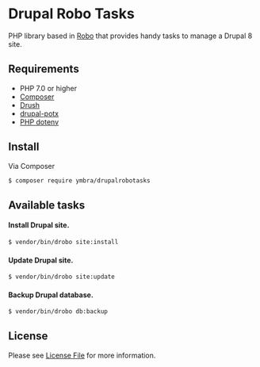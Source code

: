 # Drupal Robo Tasks

PHP library based in [Robo](https://robo.li/) that provides handy tasks to manage a Drupal 8 site.

## Requirements

* PHP 7.0 or higher
* [Composer](https://getcomposer.org/)
* [Drush](https://www.drush.org/)
* [drupal-potx](https://packagist.org/packages/kgaut/potx)
* [PHP dotenv](https://packagist.org/packages/vlucas/phpdotenv)

## Install

Via Composer

``` bash
$ composer require ymbra/drupalrobotasks
```

## Available tasks

#### Install Drupal site.
``` bash
$ vendor/bin/drobo site:install
```

#### Update Drupal site.
``` bash
$ vendor/bin/drobo site:update
```

#### Backup Drupal database.
``` bash
$ vendor/bin/drobo db:backup
```

## License

Please see [License File](LICENSE) for more information.
